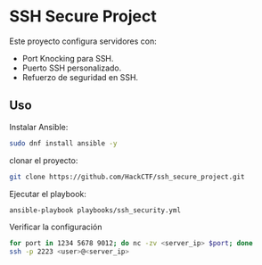 # SSH Secure Project

Este proyecto configura servidores con:
- Port Knocking para SSH.
- Puerto SSH personalizado.
- Refuerzo de seguridad en SSH.

## Uso

Instalar Ansible:
```bash
sudo dnf install ansible -y
```

clonar el proyecto:
```bash
git clone https://github.com/HackCTF/ssh_secure_project.git
```

Ejecutar el playbook:
```bash
ansible-playbook playbooks/ssh_security.yml
```

Verificar la configuración
```bash
for port in 1234 5678 9012; do nc -zv <server_ip> $port; done
ssh -p 2223 <user>@<server_ip>
